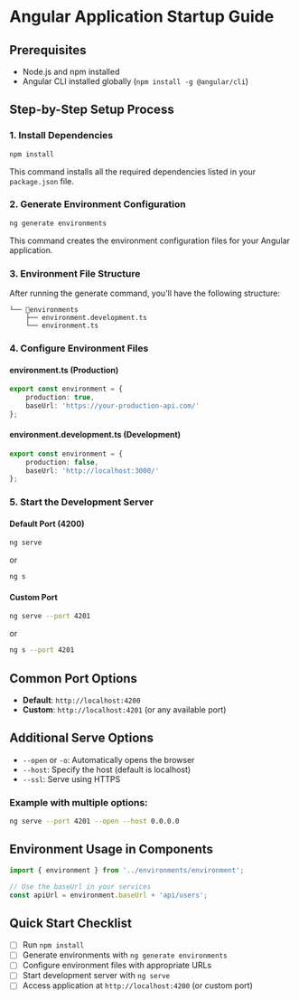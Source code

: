 # Angular Application Startup Guide

## Prerequisites
- Node.js and npm installed
- Angular CLI installed globally (`npm install -g @angular/cli`)

## Step-by-Step Setup Process

### 1. Install Dependencies
```bash
npm install
```
This command installs all the required dependencies listed in your `package.json` file.

### 2. Generate Environment Configuration
```bash
ng generate environments
```
This command creates the environment configuration files for your Angular application.

### 3. Environment File Structure
After running the generate command, you'll have the following structure:
```
└── 📁environments
    ├── environment.development.ts
    └── environment.ts
```

### 4. Configure Environment Files

#### environment.ts (Production)
```typescript
export const environment = {
    production: true,
    baseUrl: 'https://your-production-api.com/'
};
```

#### environment.development.ts (Development)
```typescript
export const environment = {
    production: false,
    baseUrl: 'http://localhost:3000/'
};
```

### 5. Start the Development Server

#### Default Port (4200)
```bash
ng serve
```
or
```bash
ng s
```

#### Custom Port
```bash
ng serve --port 4201
```
or
```bash
ng s --port 4201
```

## Common Port Options
- **Default**: `http://localhost:4200`
- **Custom**: `http://localhost:4201` (or any available port)

## Additional Serve Options
- `--open` or `-o`: Automatically opens the browser
- `--host`: Specify the host (default is localhost)
- `--ssl`: Serve using HTTPS

### Example with multiple options:
```bash
ng serve --port 4201 --open --host 0.0.0.0
```

## Environment Usage in Components
```typescript
import { environment } from '../environments/environment';

// Use the baseUrl in your services
const apiUrl = environment.baseUrl + 'api/users';
```

## Quick Start Checklist
- [ ] Run `npm install`
- [ ] Generate environments with `ng generate environments`
- [ ] Configure environment files with appropriate URLs
- [ ] Start development server with `ng serve`
- [ ] Access application at `http://localhost:4200` (or custom port)